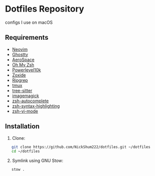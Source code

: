 # Dotfiles Repository

configs I use on macOS

## Requirements

- [Neovim](https://neovim.io/)
- [Ghostty](https://ghostty.org/)
- [AeroSpace](https://nikitabobko.github.io/AeroSpace/guide)
- [Oh My Zsh](https://ohmyz.sh/#install)
- [Powerlevel10k](https://github.com/romkatv/powerlevel10k)
- [Zoxide](https://github.com/ajeetdsouza/zoxide)
- [Ripgrep](https://github.com/BurntSushi/ripgrep)
- [tmux](https://github.com/tmux/tmux/wiki)
- [tree-sitter](https://tree-sitter.github.io/tree-sitter/)
- [imagemagick](https://imagemagick.org/)
- [zsh-autocomplete](https://formulae.brew.sh/formula/zsh-autocomplete)
- [zsh-syntax-highlighting](https://formulae.brew.sh/formula/zsh-syntax-highlighting)
- [zsh-vi-mode](https://github.com/jeffreytse/zsh-vi-mode)

## Installation

1. Clone:

```bash
   git clone https://github.com/NickShum222/dotfiles.git ~/dotfiles
   cd ~/dotfiles
```

2. Symlink using GNU Stow:

```bash
   stow .
```
